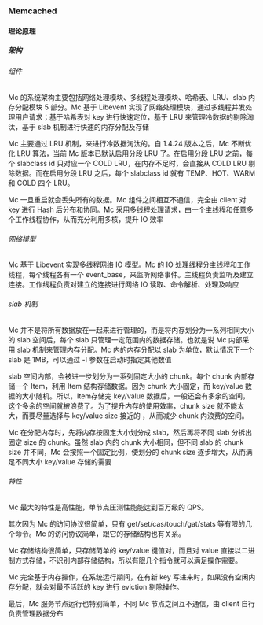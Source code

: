 ### Memcached

#### 理论原理

##### 架构

###### 组件

Mc 的系统架构主要包括网络处理模块、多线程处理模块、哈希表、LRU、slab 内存分配模块 5 部分。Mc 基于 Libevent 实现了网络处理模块，通过多线程并发处理用户请求；基于哈希表对 key 进行快速定位，基于 LRU 来管理冷数据的剔除淘汰，基于 slab 机制进行快速的内存分配及存储

Mc 主要通过 LRU 机制，来进行冷数据淘汰的。自 1.4.24 版本之后，Mc 不断优化 LRU 算法，当前 Mc 版本已默认启用分段 LRU 了。在启用分段 LRU 之前，每个 slabclass id 只对应一个 COLD  LRU，在内存不足时，会直接从 COLD LRU 剔除数据。而在启用分段 LRU 之后，每个 slabclass id 就有 TEMP、HOT、WARM 和 COLD  四个 LRU。

Mc 一旦重启就会丢失所有的数据。Mc 组件之间相互不通信，完全由 client 对 key 进行 Hash 后分布和协同。Mc 采用多线程处理请求，由一个主线程和任意多个工作线程协作，从而充分利用多核，提升 IO 效率

###### 网络模型

Mc 基于 Libevent 实现多线程网络 IO 模型。Mc 的 IO 处理线程分主线程和工作线程，每个线程各有一个 event_base，来监听网络事件。主线程负责监听及建立连接。工作线程负责对建立的连接进行网络 IO 读取、命令解析、处理及响应

###### slab 机制

Mc 并不是将所有数据放在一起来进行管理的，而是将内存划分为一系列相同大小的 slab 空间后，每个 slab 只管理一定范围内的数据存储。也就是说 Mc 内部采用 slab 机制来管理内存分配。Mc 内的内存分配以 slab 为单位，默认情况下一个 slab 是 1MB，可以通过 -I 参数在启动时指定其他数值

slab 空间内部，会被进一步划分为一系列固定大小的 chunk。每个 chunk 内部存储一个 Item，利用 Item 结构存储数据。因为 chunk 大小固定，而 key/value 数据的大小随机。所以，Item存储完 key/value 数据后，一般还会有多余的空间，这个多余的空间就被浪费了。为了提升内存的使用效率，chunk size 就不能太大，而要尽量选择与 key/value size 接近的 ，从而减少 chunk 内浪费的空间。

Mc 在分配内存时，先将内存按固定大小划分成 slab，然后再将不同 slab 分拆出固定 size 的 chunk。虽然 slab 内的 chunk 大小相同，但不同 slab 的 chunk size 并不同，Mc 会按照一个固定比例，使划分的 chunk size 逐步增大，从而满足不同大小 key/value 存储的需要

###### 特性
Mc 最大的特性是高性能，单节点压测性能能达到百万级的 QPS。

其次因为 Mc 的访问协议很简单，只有 get/set/cas/touch/gat/stats 等有限的几个命令。Mc 的访问协议简单，跟它的存储结构也有关系。

Mc 存储结构很简单，只存储简单的 key/value 键值对，而且对 value 直接以二进制方式存储，不识别内部存储结构，所以有限几个指令就可以满足操作需要。

Mc 完全基于内存操作，在系统运行期间，在有新 key 写进来时，如果没有空闲内存分配，就会对最不活跃的 key 进行 eviction 剔除操作。

最后，Mc 服务节点运行也特别简单，不同 Mc 节点之间互不通信，由 client 自行负责管理数据分布